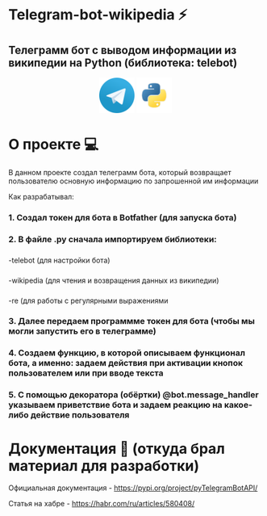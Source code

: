 ﻿# Telegram-bot-wikipedia ⚡
<p align="center">
      <h2>Телеграмм бот с выводом информации из википедии на Python (библиотека: telebot)</h2>
</p>

<p align="center">
   <img width = "70px" src="https://raw.githubusercontent.com/github/explore/80688e429a7d4ef2fca1e82350fe8e3517d3494d/topics/telegram/telegram.png" alt="Unity Version">
   <img width = "70px" src="https://raw.githubusercontent.com/github/explore/80688e429a7d4ef2fca1e82350fe8e3517d3494d/topics/python/python.png" alt="Unity Version">
</p>

# О проекте 💻

В данном проекте создал телеграмм бота, который возвращает пользователю основную информацию по запрошенной им информации 

Как разрабатывал:
### 1. Создал токен для бота в Botfather (для запуска бота)
### 2. В файле .py сначала импортируем библиотеки:
###
-telebot (для настройки бота)
###
-wikipedia (для чтения и возвращения данных из википедии)
###
-re (для работы с регулярными выражениями
### 3. Далее передаем программме токен для бота (чтобы мы могли запустить его в телеграмме)
### 4. Создаем функцию, в которой описываем функционал бота, а именно: задаем действия при активации кнопок пользователем или при вводе текста
### 5. С помощью декоратора (обёртки) @bot.message_handler указываем приветствие бота и задаем реакцию на какое-либо действие пользователя

# Документация 📖 (откуда брал материал для разработки)

Официальная документация - https://pypi.org/project/pyTelegramBotAPI/

Статья на хабре - https://habr.com/ru/articles/580408/
